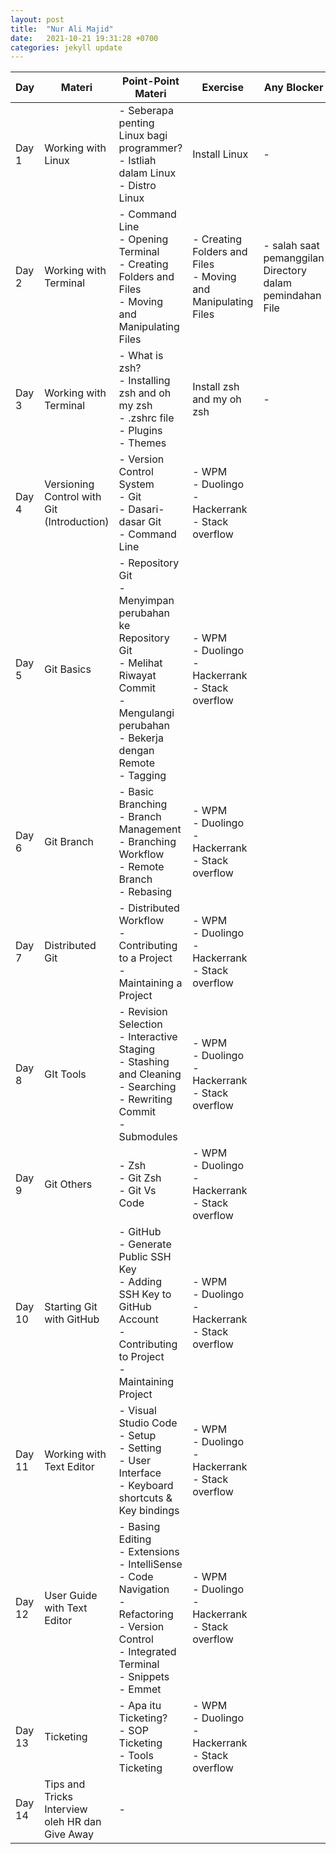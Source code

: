```yaml
---
layout: post
title:  "Nur Ali Majid"
date:   2021-10-21 19:31:28 +0700
categories: jekyll update
---
```


| Day    | Materi                                          | Point-Point Materi                                                                                                                                                       | Exercise                                                          | Any Blocker                                               | Pengumpulan Tugas                                                                                                                                                              |
| ------ | ----------------------------------------------- | ------------------------------------------------------------------------------------------------------------------------------------------------------------------------ | ----------------------------------------------------------------- | --------------------------------------------------------- | ------------------------------------------------------------------------------------------------------------------------------------------------------------------------------ |
| Day 1  | Working with Linux                              | \- Seberapa penting Linux bagi programmer?<br>\- Istliah dalam Linux<br>\- Distro Linux                                                                                  | Install Linux                                                     | \-                                                        | [https://drive.google.com/file/d/1Of0qCywR9mp56PPsK5rO-uMk1wNaht0c/view?usp=sharing](https://drive.google.com/file/d/1Of0qCywR9mp56PPsK5rO-uMk1wNaht0c/view?usp=sharing)       |
| Day 2  | Working with Terminal                           | \- Command Line<br>\- Opening Terminal<br>\- Creating Folders and Files<br>\- Moving and Manipulating Files                                                              | \- Creating Folders and Files<br>\- Moving and Manipulating Files | \- salah saat pemanggilan Directory dalam pemindahan File | [https://drive.google.com/drive/folders/1V6DTCijoY2aWmBDB\_iS3VG8hWKZYCkPP?usp=sharing](https://drive.google.com/drive/folders/1V6DTCijoY2aWmBDB_iS3VG8hWKZYCkPP?usp=sharing)  |
| Day 3  | Working with Terminal                           | \- What is zsh?<br>\- Installing zsh and oh my zsh<br>\- .zshrc file<br>\- Plugins<br>\- Themes                                                                          | Install zsh and my oh zsh                                         | \-                                                        | [https://drive.google.com/drive/folders/16qJuURh8OrysKcBZztSpIJ25ardtYfSy?usp=sharing](https://drive.google.com/drive/folders/16qJuURh8OrysKcBZztSpIJ25ardtYfSy?usp=sharing)   |
| Day 4  | Versioning Control with Git (Introduction)      | \- Version Control System<br>\- Git<br>\- Dasari-dasar Git<br>\- Command Line                                                                                            | \- WPM<br>\- Duolingo<br>\- Hackerrank<br>\- Stack overflow       |                                                           | [https://drive.google.com/drive/folders/1YyxCtBxDXergdW3UVPHReP2BX-wZ5ZkB?usp=sharing](https://drive.google.com/drive/folders/1YyxCtBxDXergdW3UVPHReP2BX-wZ5ZkB?usp=sharing)   |
| Day 5  | Git Basics                                      | \- Repository Git<br>\- Menyimpan perubahan ke Repository Git<br>\- Melihat Riwayat Commit<br>\- Mengulangi perubahan<br>\- Bekerja dengan Remote<br>\- Tagging          | \- WPM<br>\- Duolingo<br>\- Hackerrank<br>\- Stack overflow       |                                                           | [https://drive.google.com/drive/folders/1MxQFb1ckhFZurT5nre7MZKFptGo66IiI?usp=sharing](https://drive.google.com/drive/folders/1MxQFb1ckhFZurT5nre7MZKFptGo66IiI?usp=sharing)   |
| Day 6  | Git Branch                                      | \- Basic Branching<br>\- Branch Management<br>\- Branching Workflow<br>\- Remote Branch<br>\- Rebasing                                                                   | \- WPM<br>\- Duolingo<br>\- Hackerrank<br>\- Stack overflow       |                                                           | [https://drive.google.com/drive/folders/138\_UfShOnKHzdiefVEW7V6CdsOPx9Mq\_?usp=sharing](https://drive.google.com/drive/folders/138_UfShOnKHzdiefVEW7V6CdsOPx9Mq_?usp=sharing) |
| Day 7  | Distributed Git                                 | \- Distributed Workflow<br>\- Contributing to a Project<br>\- Maintaining a Project                                                                                      | \- WPM<br>\- Duolingo<br>\- Hackerrank<br>\- Stack overflow       |                                                           | [https://drive.google.com/drive/folders/1XrrE7EvL7cLgyDTjvL4Z\_Oq81NzpOe0Y?usp=sharing](https://drive.google.com/drive/folders/1XrrE7EvL7cLgyDTjvL4Z_Oq81NzpOe0Y?usp=sharing)  |
| Day 8  | GIt Tools                                       | \- Revision Selection<br>\- Interactive Staging<br>\- Stashing and Cleaning<br>\- Searching<br>\- Rewriting Commit<br>\- Submodules                                      | \- WPM<br>\- Duolingo<br>\- Hackerrank<br>\- Stack overflow       |                                                           | [https://drive.google.com/drive/folders/1mjL0S5hvEAw0RmCho9UK\_N7VEcyUKPGB?usp=sharing](https://drive.google.com/drive/folders/1mjL0S5hvEAw0RmCho9UK_N7VEcyUKPGB?usp=sharing)  |
| Day 9  | Git Others                                      | \- Zsh<br>\- Git Zsh<br>\- Git Vs Code                                                                                                                                   | \- WPM<br>\- Duolingo<br>\- Hackerrank<br>\- Stack overflow       |                                                           | [https://drive.google.com/drive/folders/1tryTCNswfeRMn4wkHjC22Nj5QO0iHnl8?usp=sharing](https://drive.google.com/drive/folders/1tryTCNswfeRMn4wkHjC22Nj5QO0iHnl8?usp=sharing)   |
| Day 10 | Starting Git with GitHub                        | \- GitHub<br>\- Generate Public SSH Key<br>\- Adding SSH Key to GitHub Account<br>\- Contributing to Project<br>\- Maintaining Project                                   | \- WPM<br>\- Duolingo<br>\- Hackerrank<br>\- Stack overflow       |                                                           | [https://drive.google.com/drive/folders/1XDr\_LpXC4x42qAMuCEvqYuC01cnJpM4j?usp=sharing](https://drive.google.com/drive/folders/1XDr_LpXC4x42qAMuCEvqYuC01cnJpM4j?usp=sharing)  |
| Day 11 | Working with Text Editor                        | \- Visual Studio Code<br>\- Setup<br>\- Setting<br>\- User Interface<br>\- Keyboard shortcuts & Key bindings                                                             | \- WPM<br>\- Duolingo<br>\- Hackerrank<br>\- Stack overflow       |                                                           | [https://drive.google.com/drive/folders/1WadKqrJo7XBsXfsF\_-PhjS-3FnefNSbz?usp=sharing](https://drive.google.com/drive/folders/1WadKqrJo7XBsXfsF_-PhjS-3FnefNSbz?usp=sharing)  |
| Day 12 | User Guide with Text Editor                     | \- Basing Editing<br>\- Extensions<br>\- IntelliSense<br>\- Code Navigation<br>\- Refactoring<br>\- Version Control<br>\- Integrated Terminal<br>\- Snippets<br>\- Emmet | \- WPM<br>\- Duolingo<br>\- Hackerrank<br>\- Stack overflow       |                                                           | [https://drive.google.com/drive/folders/1bDK\_xBG5sBj-GEtj5ntwvCEt1vna1PC\_?usp=sharing](https://drive.google.com/drive/folders/1bDK_xBG5sBj-GEtj5ntwvCEt1vna1PC_?usp=sharing) |
| Day 13 | Ticketing                                       | \- Apa itu Ticketing?<br>\- SOP Ticketing<br>\- Tools Ticketing                                                                                                          | \- WPM<br>\- Duolingo<br>\- Hackerrank<br>\- Stack overflow       |                                                           | [https://drive.google.com/drive/folders/1zL\_KtvfVgy2cteKgjQpZvfbIIGUiE7py?usp=sharing](https://drive.google.com/drive/folders/1zL_KtvfVgy2cteKgjQpZvfbIIGUiE7py?usp=sharing)  |
| Day 14 | Tips and Tricks Interview oleh HR dan Give Away | \-                                                                                                                                                                       |                                                                   |                                                           |                                                      |